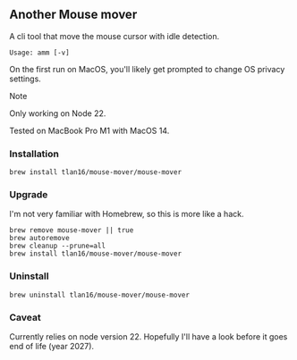 ## Another Mouse mover

A cli tool that move the mouse cursor with idle detection.

```text
Usage: amm [-v]
```

On the first run on MacOS, you'll likely get prompted to change OS privacy settings.

> [!NOTE]  
> Only working on Node 22.

Tested on MacBook Pro M1 with MacOS 14.

### Installation

```shell
brew install tlan16/mouse-mover/mouse-mover
```

### Upgrade

I'm not very familiar with Homebrew, so this is more like a hack.

```shell
brew remove mouse-mover || true
brew autoremove
brew cleanup --prune=all
brew install tlan16/mouse-mover/mouse-mover
```

### Uninstall

```shell
brew uninstall tlan16/mouse-mover/mouse-mover
```

### Caveat

Currently relies on node version 22. Hopefully I'll have a look before it goes end of life (year 2027).
